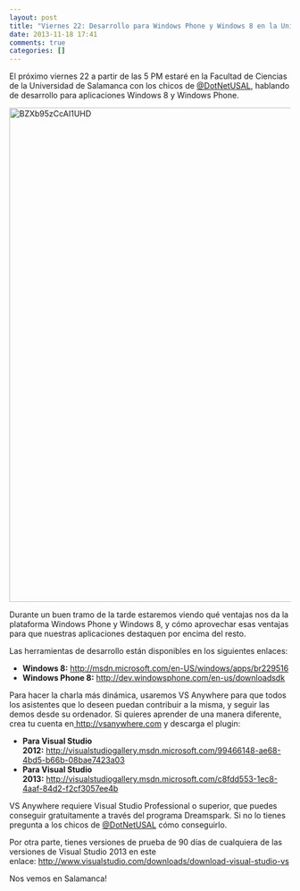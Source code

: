 ```yaml
---
layout: post
title: "Viernes 22: Desarrollo para Windows Phone y Windows 8 en la Universidad de Salamanca"
date: 2013-11-18 17:41
comments: true
categories: []
---
```

El próximo viernes 22 a partir de las 5 PM estaré en la Facultad de Ciencias de la Universidad de Salamanca con los chicos de <a href="http://twitter.com/dotnetusal">@DotNetUSAL</a>, hablando de desarrollo para aplicaciones Windows 8 y Windows Phone.

<img class="aligncenter size-full wp-image-2506" alt="BZXb95zCcAI1UHD" src="http://robertoluis.files.wordpress.com/2013/11/bzxb95zccai1uhd.jpg" width="625" height="884" />

Durante un buen tramo de la tarde estaremos viendo qué ventajas nos da la plataforma Windows Phone y Windows 8, y cómo aprovechar esas ventajas para que nuestras aplicaciones destaquen por encima del resto.

Las herramientas de desarrollo están disponibles en los siguientes enlaces:
<ul>
	<li><strong>Windows 8:</strong> <a href="http://msdn.microsoft.com/en-US/windows/apps/br229516">http://msdn.microsoft.com/en-US/windows/apps/br229516</a></li>
	<li><strong>Windows Phone 8:</strong> <a href="http://dev.windowsphone.com/en-us/downloadsdk">http://dev.windowsphone.com/en-us/downloadsdk</a></li>
</ul>
Para hacer la charla más dinámica, usaremos VS Anywhere para que todos los asistentes que lo deseen puedan contribuir a la misma, y seguir las demos desde su ordenador. Si quieres aprender de una manera diferente, crea tu cuenta en<a href="http://vsanywhere.com"> http://vsanywhere.com</a> y descarga el plugin:
<ul>
	<li><strong>Para Visual Studio 2012:</strong> <a href="http://visualstudiogallery.msdn.microsoft.com/99466148-ae68-4bd5-b66b-08bae7423a03">http://visualstudiogallery.msdn.microsoft.com/99466148-ae68-4bd5-b66b-08bae7423a03</a></li>
	<li><strong>Para Visual Studio 2013:</strong> <a href="http://visualstudiogallery.msdn.microsoft.com/c8fdd553-1ec8-4aaf-84d2-f2cf3057ee4b">http://visualstudiogallery.msdn.microsoft.com/c8fdd553-1ec8-4aaf-84d2-f2cf3057ee4b</a></li>
</ul>
VS Anywhere requiere Visual Studio Professional o superior, que puedes conseguir gratuitamente a través del programa Dreamspark. Si no lo tienes pregunta a los chicos de <a href="http://twitter.com/dotnetusal">@DotNetUSAL</a> cómo conseguirlo.

Por otra parte, tienes versiones de prueba de 90 días de cualquiera de las versiones de Visual Studio 2013 en este enlace: <a href="http://www.visualstudio.com/downloads/download-visual-studio-vs">http://www.visualstudio.com/downloads/download-visual-studio-vs</a>

Nos vemos en Salamanca!
